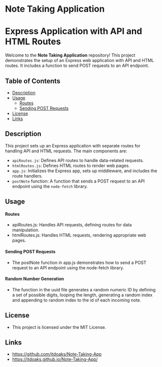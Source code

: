 # Note Taking Application

# Express Application with API and HTML Routes

Welcome to the **Note Taking Application** repository! This project demonstrates the setup of an Express web application with API and HTML routes. It includes a function to send POST requests to an API endpoint.

## Table of Contents

- [Description](#description)
- [Usage](#usage)
  - [Routes](#routes)
  - [Sending POST Requests](#sending-post-requests)
- [License](#license)
- [Links](#links)

## Description

This project sets up an Express application with separate routes for handling API and HTML requests. The main components are:

- `apiRoutes.js`: Defines API routes to handle data-related requests.
- `htmlRoutes.js`: Defines HTML routes to render web pages.
- `app.js`: Initializes the Express app, sets up middleware, and includes the route handlers.
- `postNote` function: A function that sends a POST request to an API endpoint using the `node-fetch` library.

## Usage
#### Routes
- apiRoutes.js: Handles API requests, defining routes for data manipulation.
- htmlRoutes.js: Handles HTML requests, rendering appropriate web pages.
#### Sending POST Requests
- The postNote function in app.js demonstrates how to send a POST request to an API endpoint using the node-fetch library. 
#### Random Number Generation
- The function in the uuid file generates a random numeric ID by defining a set of possible digits, looping the length, generating a random index and appending to random index to the id of each incoming note.

## License
- This project is licensed under the MIT License.

## Links
- https://github.com/jtdoaks/Note-Taking-App
- https://jtdoaks.github.io/Note-Taking-App/ 